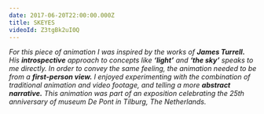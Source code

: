```yaml
---
date: 2017-06-20T22:00:00.000Z
title: SKEYES
videoId: Z3tgBk2uI0Q
---
```

_For this piece of animation I was inspired by the works of **James Turrell.** His **introspective**_ _approach to concepts like **‘light’** and **‘the sky’**_ _speaks to me directly. In order to convey the same feeling, the animation needed to be from a **first-person view.** I enjoyed experimenting with the combination of  traditional animation and video footage, and telling a more **abstract narrative.** This animation was part of an exposition celebrating the 25th anniversary of museum De Pont in Tilburg, The Netherlands._
